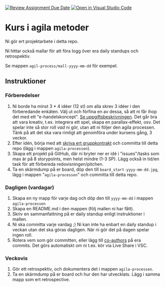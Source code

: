 [![Review Assignment Due Date](https://classroom.github.com/assets/deadline-readme-button-24ddc0f5d75046c5622901739e7c5dd533143b0c8e959d652212380cedb1ea36.svg)](https://classroom.github.com/a/A3_U78Np)
[![Open in Visual Studio Code](https://classroom.github.com/assets/open-in-vscode-718a45dd9cf7e7f842a935f5ebbe5719a5e09af4491e668f4dbf3b35d5cca122.svg)](https://classroom.github.com/online_ide?assignment_repo_id=13152516&assignment_repo_type=AssignmentRepo)
# Kurs i agila metoder
Ni gör ert projektarbete i detta repo.

Ni hittar också mallar för att föra logg över era daily standups och retrospektiv.

Se mappen `agil-process/mall-yyyy-mm-dd` för exempel.

## Instruktioner
### Förberedelser
1. Ni borde ha minst 3 * 4 idéer (12 st) om alla skrev 3 idéer i den förberedande enkäten. Välj ut och förfina en av dessa, så att ni får ihop det med ett "e-handelskoncept". [Se uppgiftsbeskrivningen](https://postmodernistx.github.io/curly-broccoli/todo/3-grupparbete.html). Det går bra att vara kreativ, t.ex. integrera ett spel, skapa en parallax-effekt, osv. Det spelar inte så stor roll _vad_ ni gör, utan att ni följer den agila processen. Tänk på att det ska vara rimligt att genomföra under kursens gång, 3 veckor.
2. Efter idén, börja med att [skriva ert gruppkontrakt](https://postmodernistx.github.io/curly-broccoli/todo/4-gruppkontrakt.html) och committa till detta repo (lägg i mappen `agila-processen`).
3. Skapa ett projekt på GitHub, där ni bryter ner er idé i "issues"/tasks som max är på 8 storypoints, men helst mindre (1-3 SP). Lägg också in tid/en task för att förbereda redovisningen/pitchen.
4. Ta en skärmdump på er board, döp den till `board_start-yyyy-mm-dd.jpg`, lägg i mappen "`agila-processen`" och committa till detta repo.

### Dagligen (vardagar)
1. Skapa en ny mapp för varje dag och döp den till `yyyy-mm-dd` i mappen `agila-processen`
2. Skapa en README.md i den mappen (följ mallen ni har fått).
3. Skriv en sammanfattning på er daily standup enligt instruktioner i mallen.
4. Ni ska committa varje vardag ;) Ni kan inte ha enbart en daily standup i veckan utan det ska göras dagligen. När ni gör det på dagen spelar ingen roll.
5. Rotera vem som gör committen, eller lägg till [co-authors](https://docs.github.com/en/pull-requests/committing-changes-to-your-project/creating-and-editing-commits/creating-a-commit-with-multiple-authors#creating-co-authored-commits-on-the-command-line) på era commits. Det görs automatiskt om ni t.ex. kör via Live Share i VSC.

### Veckovis
1. Gör ett retrospektiv, och dokumentera det i mappen `agila-processen`.
2. Ta en skärmdump på er board och hur den har utvecklats. Lägg i samma mapp som ert retrospective.
